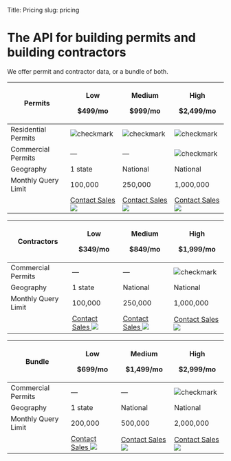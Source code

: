 Title: Pricing
slug: pricing

<div class="mx-auto max-w-5xl px-6 py-12 sm:py-16 lg:py-20 lg:px-8">
  <!-- heading -->
  <div class="text-center mb-14">
    <h1 class="text-3xl md:text-5xl font-medium">The API for building permits and building contractors</h1>
    <p class="mt-4 text-base leading-loose text-gray-900">We offer permit and contractor data, or a bundle of both.
    </p>
  </div>
  <!-- Permits table -->
  <div class="rounded border-2 border-black border-opacity-50 p-10 my-7 overflow-x-auto">
    <table class="min-w-full">
      <!-- Header Row -->
      <thead>
        <tr>
          <th class="py-3 px-5 text-right align-bottom">
            <span class="text-emerald-800 text-3xl font-medium">Permits</span>
          </th>
          <th class="py-3">
            <p class="text-amber-300 text-base uppercase my-2 tracking-wider font-medium">Low</p>
            <p class="text-black text-xl font-medium">$499/mo</p>
          </th>
          <th class="py-3">
            <p class="text-amber-300 text-base uppercase my-2 tracking-wider font-medium">Medium</p>
            <p class="text-black text-xl font-medium">$999/mo</p>
          </th>
          <th class="py-3">
            <p class="text-amber-300 text-base uppercase my-2 tracking-wider font-medium">High</p>
            <p class="text-black text-xl font-medium">$2,499/mo</p>
          </th>
        </tr>
      </thead>
      <!-- Body Rows -->
      <tbody>
        <tr>
          <td class="py-3 px-5 text-right">
            <span class="text-neutral-400 text-base">Residential Permits</span>
          </td>
          <td>
            <img class="max-h-7 m-auto" src="theme/images/pricing/checkmark.svg" alt="checkmark">
          </td>
          <td>
            <img class="max-h-7 m-auto" src="theme/images/pricing/checkmark.svg" alt="checkmark">
          </td>
          <td>
            <img class="max-h-7 m-auto" src="theme/images/pricing/checkmark.svg" alt="checkmark">
          </td>
        </tr>
        <tr class="bg-[#E9E1CE] bg-opacity-40">
          <td class="py-3 px-5 text-right bg-lime-50">
            <span class="text-neutral-400 text-base">Commercial Permits</span>
          </td>
          <td class="text-center">
            <span class="text-zinc-400">&mdash;</span>
          </td>
          <td class="text-center">
            <span class="text-zinc-400">&mdash;</span>
          </td>
          <td>
            <img class="max-h-7 m-auto" src="theme/images/pricing/checkmark.svg" alt="checkmark">
          </td>
        </tr>
        <tr>
          <td class="py-3 px-5 text-right">
            <span class="text-neutral-400 text-base">Geography</span>
          </td>
          <td class="text-center">
            <span class="text-gray-900">1 state</span>
          </td>
          <td class="text-center">
            <span class="text-gray-900">National</span>
          </td>
          <td class="text-center">
            <span class="text-gray-900">National</span>
          </td>
        </tr>
        <tr class="bg-[#E9E1CE] bg-opacity-40">
          <td class="py-3 px-5 text-right bg-lime-50">
            <span class="text-neutral-400 text-base">Monthly Query Limit</span>
          </td>
          <td class="text-center">
            <span class="text-gray-900">100,000</span>
          </td>
          <td class="text-center">
            <span class="text-gray-900">250,000</span>
          </td>
          <td class="text-center">
            <span class="text-gray-900">1,000,000</span>
          </td>
        </tr>
        <tr>
          <td>
            <!-- deliberately empty -->
          </td>
          <td class="py-8 px-1">
            <a class="bg-[#E9E1CE] flex justify-center bg-opacity-60 py-4 px-4 rounded"
              href="mailto:sales@shovels.ai?subject=Inquiry%3A%20Permits%2C%20Low&body=Hi%20there%2C%20%0A%0AI'd%20like%20to%20know%20more%20about%20what%20you%20have%20to%20offer%20for%20the%20package%20mentioned%20in%20the%20subject%20line."  
            >
              <span class="whitespace-nowrap">Contact Sales</span>
              <img class="inline ml-1" src="theme/images/caret-right.svg">
            </a>
          </td>
          <td class="py-8 px-1">
            <a class="bg-[#E9E1CE] flex justify-center bg-opacity-60 py-4 px-4 rounded"
              href="mailto:sales@shovels.ai?subject=Inquiry%3A%20Permits%2C%20Medium&body=Hi%20there%2C%20%0A%0AI'd%20like%20to%20know%20more%20about%20what%20you%20have%20to%20offer%20for%20the%20package%20mentioned%20in%20the%20subject%20line."  
            >
              <span class="whitespace-nowrap">Contact Sales</span>
              <img class="inline ml-1" src="theme/images/caret-right.svg">
            </a>
          </td>
          <td class="py-8 px-1">
            <a class="bg-[#E9E1CE] flex justify-center bg-opacity-60 py-4 px-4 rounded"
              href="mailto:sales@shovels.ai?subject=Inquiry%3A%20Permits%2C%20High&body=Hi%20there%2C%20%0A%0AI'd%20like%20to%20know%20more%20about%20what%20you%20have%20to%20offer%20for%20the%20package%20mentioned%20in%20the%20subject%20line."  
            >
              <span class="whitespace-nowrap">Contact Sales</span>
              <img class="inline ml-1" src="theme/images/caret-right.svg">
            </a>
          </td>
        </tr>
      </tbody>
    </table>
  </div>
  <!-- Contractors table -->
  <div class="rounded border-2 border-black border-opacity-50 p-10 my-7 overflow-x-auto">
    <table class="min-w-full">
      <!-- Header Row -->
      <thead>
        <tr>
          <th class="py-3 px-5 text-right align-bottom">
            <span class="text-emerald-800 text-3xl font-medium">Contractors</span>
          </th>
          <th class="py-3">
            <p class="text-amber-300 text-base uppercase my-2 tracking-wider font-medium">Low</p>
            <p class="text-black text-xl font-medium">$349/mo</p>
          </th>
          <th class="py-3">
            <p class="text-amber-300 text-base uppercase my-2 tracking-wider font-medium">Medium</p>
            <p class="text-black text-xl font-medium">$849/mo</p>
          </th>
          <th class="py-3">
            <p class="text-amber-300 text-base uppercase my-2 tracking-wider font-medium">High</p>
            <p class="text-black text-xl font-medium">$1,999/mo</p>
          </th>
        </tr>
      </thead>
      <!-- Body Rows -->
      <tbody>
        <tr class="bg-[#E9E1CE] bg-opacity-40">
          <td class="py-3 px-5 text-right bg-lime-50">
            <span class="text-neutral-400 text-base">Commercial Permits</span>
          </td>
          <td class="text-center">
            <span class="text-zinc-400">&mdash;</span>
          </td>
          <td class="text-center">
            <span class="text-zinc-400">&mdash;</span>
          </td>
          <td>
            <img class="max-h-7 m-auto" src="theme/images/pricing/checkmark.svg" alt="checkmark">
          </td>
        </tr>
        <tr>
          <td class="py-3 px-5 text-right">
            <span class="text-neutral-400 text-base">Geography</span>
          </td>
          <td class="text-center">
            <span class="text-gray-900">1 state</span>
          </td>
          <td class="text-center">
            <span class="text-gray-900">National</span>
          </td>
          <td class="text-center">
            <span class="text-gray-900">National</span>
          </td>
        </tr>
        <tr class="bg-[#E9E1CE] bg-opacity-40">
          <td class="py-3 px-5 text-right bg-lime-50">
            <span class="text-neutral-400 text-base">Monthly Query Limit</span>
          </td>
          <td class="text-center">
            <span class="text-gray-900">100,000</span>
          </td>
          <td class="text-center">
            <span class="text-gray-900">250,000</span>
          </td>
          <td class="text-center">
            <span class="text-gray-900">1,000,000</span>
          </td>
        </tr>
        <tr>
          <td>
            <!-- deliberately empty -->
          </td>
          <td class="py-8 px-1">
            <a class="bg-[#E9E1CE] flex justify-center bg-opacity-60 py-4 px-4 rounded"
              href="mailto:sales@shovels.ai?subject=Inquiry%3A%20Contractors%2C%20Low&body=Hi%20there%2C%20%0A%0AI'd%20like%20to%20know%20more%20about%20what%20you%20have%20to%20offer%20for%20the%20package%20mentioned%20in%20the%20subject%20line."  
            >
              <span class="whitespace-nowrap">Contact Sales</span>
              <img class="inline ml-1" src="theme/images/caret-right.svg">
            </a>
          </td>
          <td class="py-8 px-1">
            <a class="bg-[#E9E1CE] flex justify-center bg-opacity-60 py-4 px-4 rounded"
              href="mailto:sales@shovels.ai?subject=Inquiry%3A%20Contractors%2C%20Medium&body=Hi%20there%2C%20%0A%0AI'd%20like%20to%20know%20more%20about%20what%20you%20have%20to%20offer%20for%20the%20package%20mentioned%20in%20the%20subject%20line."  
            >
              <span class="whitespace-nowrap">Contact Sales</span>
              <img class="inline ml-1" src="theme/images/caret-right.svg">
            </a>
          </td>
          <td class="py-8 px-1">
            <a class="bg-[#E9E1CE] flex justify-center bg-opacity-60 py-4 px-4 rounded"
              href="mailto:sales@shovels.ai?subject=Inquiry%3A%20Contractors%2C%20High&body=Hi%20there%2C%20%0A%0AI'd%20like%20to%20know%20more%20about%20what%20you%20have%20to%20offer%20for%20the%20package%20mentioned%20in%20the%20subject%20line."  
            >
              <span class="whitespace-nowrap">Contact Sales</span>
              <img class="inline ml-1" src="theme/images/caret-right.svg">
            </a>
          </td>
        </tr>
      </tbody>
    </table>
  </div>
  <!-- Bundle table -->
  <div class="rounded border-2 border-black border-opacity-50 p-10 my-7 overflow-x-auto">
    <table class="min-w-full">
      <!-- Header Row -->
      <thead>
        <tr>
          <th class="py-3 px-5 text-right align-bottom">
            <span class="text-emerald-800 text-3xl font-medium">Bundle</span>
          </th>
          <th class="py-3">
            <p class="text-amber-300 text-base uppercase my-2 tracking-wider font-medium">Low</p>
            <p class="text-black text-xl font-medium">$699/mo</p>
          </th>
          <th class="py-3">
            <p class="text-amber-300 text-base uppercase my-2 tracking-wider font-medium">Medium</p>
            <p class="text-black text-xl font-medium">$1,499/mo</p>
          </th>
          <th class="py-3">
            <p class="text-amber-300 text-base uppercase my-2 tracking-wider font-medium">High</p>
            <p class="text-black text-xl font-medium">$2,999/mo</p>
          </th>
        </tr>
      </thead>
      <!-- Body Rows -->
      <tbody>
        <tr class="bg-[#E9E1CE] bg-opacity-40">
          <td class="py-3 px-5 text-right bg-lime-50">
            <span class="text-neutral-400 text-base">Commercial Permits</span>
          </td>
          <td class="text-center">
            <span class="text-zinc-400">&mdash;</span>
          </td>
          <td class="text-center">
            <span class="text-zinc-400">&mdash;</span>
          </td>
          <td>
            <img class="max-h-7 m-auto" src="theme/images/pricing/checkmark.svg" alt="checkmark">
          </td>
        </tr>
        <tr>
          <td class="py-3 px-5 text-right">
            <span class="text-neutral-400 text-base">Geography</span>
          </td>
          <td class="text-center">
            <span class="text-gray-900">1 state</span>
          </td>
          <td class="text-center">
            <span class="text-gray-900">National</span>
          </td>
          <td class="text-center">
            <span class="text-gray-900">National</span>
          </td>
        </tr>
        <tr class="bg-[#E9E1CE] bg-opacity-40">
          <td class="py-3 px-5 text-right bg-lime-50">
            <span class="text-neutral-400 text-base">Monthly Query Limit</span>
          </td>
          <td class="text-center">
            <span class="text-gray-900">200,000</span>
          </td>
          <td class="text-center">
            <span class="text-gray-900">500,000</span>
          </td>
          <td class="text-center">
            <span class="text-gray-900">2,000,000</span>
          </td>
        </tr>
        <tr>
          <td>
            <!-- deliberately empty -->
          </td>
          <td class="py-8 px-1">
            <a class="bg-[#E9E1CE] flex justify-center bg-opacity-60 py-4 px-4 rounded"
              href="mailto:sales@shovels.ai?subject=Inquiry%3A%20Bundle%2C%20Low&body=Hi%20there%2C%20%0A%0AI'd%20like%20to%20know%20more%20about%20what%20you%20have%20to%20offer%20for%20the%20package%20mentioned%20in%20the%20subject%20line."  
            >
              <span class="whitespace-nowrap">Contact Sales</span>
              <img class="inline ml-1" src="theme/images/caret-right.svg">
            </a>
          </td>
          <td class="py-8 px-1">
            <a class="bg-[#E9E1CE] flex justify-center bg-opacity-60 py-4 px-4 rounded"
              href="mailto:sales@shovels.ai?subject=Inquiry%3A%20Bundle%2C%20Medium&body=Hi%20there%2C%20%0A%0AI'd%20like%20to%20know%20more%20about%20what%20you%20have%20to%20offer%20for%20the%20package%20mentioned%20in%20the%20subject%20line."  
            >
              <span class="whitespace-nowrap">Contact Sales</span>
              <img class="inline ml-1" src="theme/images/caret-right.svg">
            </a>
          </td>
          <td class="py-8 px-1">
            <a class="bg-[#E9E1CE] flex justify-center bg-opacity-60 py-4 px-4 rounded"
              href="mailto:sales@shovels.ai?subject=Inquiry%3A%20Bundle%2C%20High&body=Hi%20there%2C%20%0A%0AI'd%20like%20to%20know%20more%20about%20what%20you%20have%20to%20offer%20for%20the%20package%20mentioned%20in%20the%20subject%20line."  
            >
              <span class="whitespace-nowrap">Contact Sales</span>
              <img class="inline ml-1" src="theme/images/caret-right.svg">
            </a>
          </td>
        </tr>
      </tbody>
    </table>
  </div>
</div>
